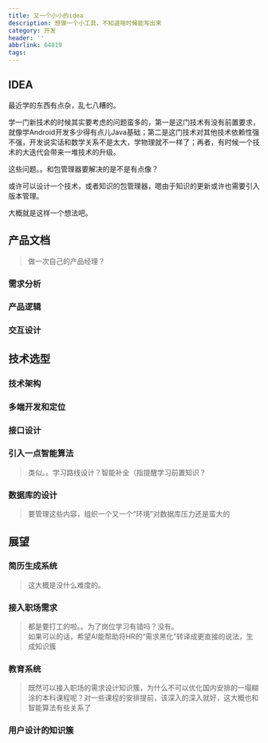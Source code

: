 ```yaml
---
title: 又一个小小的idea
description: 想做一个小工具，不知道啥时候能写出来
category: 开发
header: ''
abbrlink: 64819
tags:
---
```


## IDEA

最近学的东西有点杂，乱七八糟的。

学一门新技术的时候其实要考虑的问题蛮多的，第一是这门技术有没有前置要求，就像学Android开发多少得有点儿Java基础；第二是这门技术对其他技术依赖性强不强，开发说实话和数学关系不是太大，学物理就不一样了；再者，有时候一个技术的大迭代会带来一堆技术的升级。

这些问题。。和包管理器要解决的是不是有点像？

或许可以设计一个技术，或者知识的包管理器，嗯由于知识的更新或许也需要引入版本管理。

大概就是这样一个想法吧。

## 产品文档

> 做一次自己的产品经理？

### 需求分析

### 产品逻辑

### 交互设计

## 技术选型

### 技术架构

### 多端开发和定位

### 接口设计

### 引入一点智能算法

> 类似。。学习路线设计？智能补全（指提醒学习前置知识？

### 数据库的设计

> 要管理这些内容，组织一个又一个“环境”对数据库压力还是蛮大的

## 展望

### 简历生成系统

> 这大概是没什么难度的。

### 接入职场需求

> 都是要打工的啦。。为了岗位学习有错吗？没有。</br>
> 如果可以的话，希望AI能帮助将HR的“需求黑化”转译成更直接的说法，生成知识簇

### 教育系统

> 既然可以接入职场的需求设计知识簇，为什么不可以优化国内安排的一塌糊涂的本科课程呢？对一些课程的安排提前，该深入的深入就好，这大概也和智能算法有些关系了

### 用户设计的知识簇
